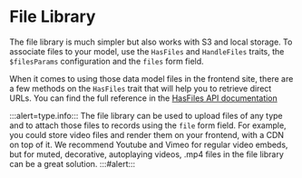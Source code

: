 # File Library

The file library is much simpler but also works with S3 and local storage. To associate files to your model, use
the `HasFiles` and `HandleFiles` traits, the `$filesParams` configuration and the `files` form field.

When it comes to using those data model files in the frontend site, there are a few methods on the `HasFiles` trait that
will help you to retrieve direct URLs. You can find the full
reference in the [HasFiles API documentation](https://twill.io/docs/api/3.x/A17/Twill/Models/Behaviors/HasFiles.html)

:::alert=type.info:::
The file library can be used to upload files of any type and to attach those files to records using the `file` form
field.
For example, you could store video files and render them on your frontend, with a CDN on top of it. We recommend Youtube
and Vimeo for regular video embeds, but for muted, decorative, autoplaying videos, .mp4 files in the file library can be
a great solution.
:::#alert:::
